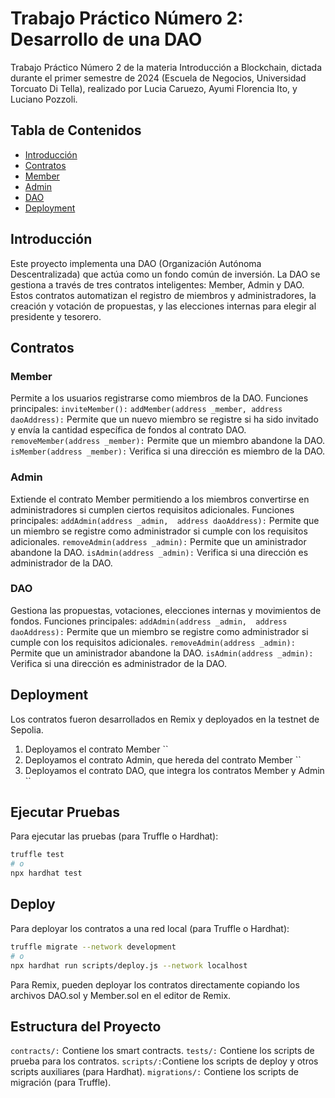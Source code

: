 # Trabajo Práctico Número 2: Desarrollo de una DAO
Trabajo Práctico Número 2 de la materia Introducción a Blockchain, dictada durante el primer semestre de 2024 (Escuela de Negocios, Universidad Torcuato Di Tella), realizado por Lucia Caruezo, Ayumi Florencia Ito, y Luciano Pozzoli. 

## Tabla de Contenidos
- [Introducción](#introducción)
- [Contratos](#contratos)
- [Member](#member)
- [Admin](#admin)
- [DAO](#dao)
- [Deployment](#deployment)
  
## Introducción
Este proyecto implementa una DAO (Organización Autónoma Descentralizada) que actúa como un fondo común de inversión. La DAO se gestiona a través de tres contratos inteligentes: Member, Admin y DAO. Estos contratos automatizan el registro de miembros y administradores, la creación y votación de propuestas, y las elecciones internas para elegir al presidente y tesorero.

## Contratos

### Member
Permite a los usuarios registrarse como miembros de la DAO. Funciones principales: 
`inviteMember():`
`addMember(address _member, address daoAddress):` Permite que un nuevo miembro se registre si ha sido invitado y envía la cantidad específica de fondos al contrato DAO. 
`removeMember(address _member):` Permite que un miembro abandone la DAO.
`isMember(address _member):` Verifica si una dirección es miembro de la DAO.

### Admin
Extiende el contrato Member permitiendo a los miembros convertirse en administradores si cumplen ciertos requisitos adicionales. Funciones principales: 
`addAdmin(address _admin,  address daoAddress):` Permite que un miembro se registre como administrador si cumple con los requisitos adicionales.
`removeAdmin(address _admin):` Permite que un aministrador abandone la DAO.
`isAdmin(address _admin):` Verifica si una dirección es administrador de la DAO.

### DAO
Gestiona las propuestas, votaciones, elecciones internas y movimientos de fondos. Funciones principales: 
`addAdmin(address _admin,  address daoAddress):` Permite que un miembro se registre como administrador si cumple con los requisitos adicionales.
`removeAdmin(address _admin):` Permite que un aministrador abandone la DAO.
`isAdmin(address _admin):` Verifica si una dirección es administrador de la DAO.


## Deployment
Los contratos fueron desarrollados en Remix y deployados en la testnet de Sepolia. 
1. Deployamos el contrato Member ``
2. Deployamos el contrato Admin, que hereda del contrato Member ``
3. Deployamos el contrato DAO, que integra los contratos Member y Admin ``


## Ejecutar Pruebas
Para ejecutar las pruebas (para Truffle o Hardhat):

```bash
truffle test
# o
npx hardhat test
```

## Deploy
Para deployar los contratos a una red local (para Truffle o Hardhat):

```bash
truffle migrate --network development
# o
npx hardhat run scripts/deploy.js --network localhost
```

Para Remix, pueden deployar los contratos directamente copiando los archivos DAO.sol y Member.sol en el editor de Remix.

## Estructura del Proyecto
`contracts/:` Contiene los smart contracts.
`tests/:` Contiene los scripts de prueba para los contratos.
`scripts/:`Contiene los scripts de deploy y otros scripts auxiliares (para Hardhat).
`migrations/:` Contiene los scripts de migración (para Truffle).
